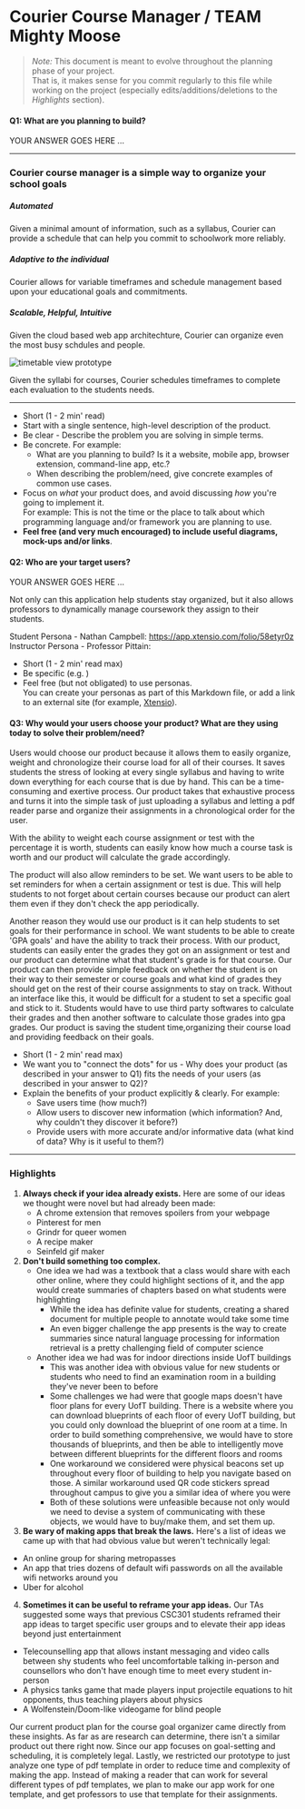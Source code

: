 # Courier Course Manager / TEAM Mighty Moose

 > _Note:_ This document is meant to evolve throughout the planning phase of your project.    
 > That is, it makes sense for you commit regularly to this file while working on the project (especially edits/additions/deletions to the _Highlights_ section).

#### Q1: What are you planning to build?

YOUR ANSWER GOES HERE ...

*******
### Courier course manager is a simple way to organize your school goals

##### Automated
Given a minimal amount of information, such as a syllabus, Courier can provide a schedule that can help you commit to schoolwork more reliably.

##### Adaptive to the individual
Courier allows for variable timeframes and schedule management based upon your educational goals and commitments.

##### Scalable, Helpful, Intuitive
Given the cloud based web app architechture, Courier can organize even the most busy schdules and people.

![timetable view prototype](https://github.com/csc301-winter-2017/project-team-11/blob/master/deliverables/Timetable_view_prototype.png "Early prototype of timetable view")

Given the syllabi for courses, Courier schedules timeframes to complete each evaluation to the students needs.  
*******

 * Short (1 - 2 min' read)
 * Start with a single sentence, high-level description of the product.
 * Be clear - Describe the problem you are solving in simple terms.
 * Be concrete. For example:
    * What are you planning to build? Is it a website, mobile app,
   browser extension, command-line app, etc.?      
    * When describing the problem/need, give concrete examples of common use cases.
 * Focus on *what* your product does, and avoid discussing *how* you're going to implement it.      
   For example: This is not the time or the place to talk about which programming language and/or framework you are planning to use.
 * **Feel free (and very much encouraged) to include useful diagrams, mock-ups and/or links**.


#### Q2: Who are your target users?

YOUR ANSWER GOES HERE ...

Not only can this application help students stay organized, but it also allows professors to dynamically manage coursework they assign to their students.

Student Persona - Nathan Campbell: https://app.xtensio.com/folio/58etyr0z
Instructor Persona - Professor Pittain: 

 * Short (1 - 2 min' read max)
 * Be specific (e.g. )
 * Feel free (but not obligated) to use personas.        
   You can create your personas as part of this Markdown file, or add a link to an external site (for example, [Xtensio](https://xtensio.com/user-persona/)).

#### Q3: Why would your users choose your product? What are they using today to solve their problem/need?

Users would choose our product because it allows them to easily organize, weight  and chronologize their course load for all of their courses. It saves students the stress of looking at every single syllabus and having to write down everything for each course that is due by hand. This can be a time-consuming and exertive process. Our product takes that exhaustive process and turns it into the simple task of just uploading a syllabus and letting a pdf reader parse and organize their assignments in a chronological order for the user.

With the ability to weight each course assignment or test with the percentage it is worth, students can easily know how much a course task is worth and our product will calculate the grade accordingly.

The product will also allow reminders to be set. We  want users to be able to set reminders for when a certain assignment or test is due. This will help students to not forget about certain courses because our product can alert them even if they don't check the app periodically.

Another reason they would use our product is it can help students to set goals for their performance in school. We want students to be able to create 'GPA goals' and have the ability to track their process. With our product, students can easily enter the grades they got on an assignment or test and our product can determine what that student's grade is for that course. Our product can then provide simple feedback on whether the student is on their way to their semester or course goals and what kind of grades they should get on the rest of their course assignments to stay on track. Without an interface like this, it would be difficult for a student to set a specific goal and stick to it. Students would have to use third party softwares to calculate their grades and then another software to calculate those grades into gpa grades. Our product is saving the student time,organizing their course load and providing feedback on their goals.

 * Short (1 - 2 min' read max)
 * We want you to "connect the dots" for us - Why does your product (as described in your answer to Q1) fits the needs of your users (as described in your answer to Q2)?
 * Explain the benefits of your product explicitly & clearly. For example:
    * Save users time (how much?)
    * Allow users to discover new information (which information? And, why couldn't they discover it before?)
    * Provide users with more accurate and/or informative data (what kind of data? Why is it useful to them?)


----

### Highlights

1. **Always check if your idea already exists.** Here are some of our ideas we thought were novel but had already been made:
    * A chrome extension that removes spoilers from your webpage
    * Pinterest for men
    * Grindr for queer women
    * A recipe maker
    * Seinfeld gif maker
2. **Don't build something too complex.**
    * One idea we had was a textbook that a class would share with each other online, where they could highlight sections of it, and the app would create summaries of chapters based on what students were highlighting
	    * While the idea has definite value for students, creating a shared document for multiple people to annotate would take some time
	    * An even bigger challenge the app presents is the way to create summaries since natural language processing for information retrieval is a pretty challenging field of computer science
    * Another idea we had was for indoor directions inside UofT buildings
	    * This was another idea with obvious value for new students or students who need to find an examination room in a building they've never been to before
	    * Some challenges we had were that google maps doesn't have floor plans for every UofT building. There is a website where you can download blueprints of each floor of every UofT building, but you could only download the blueprint of one room at a time. In order to build something comprehensive, we would have to store thousands of blueprints, and then be able to intelligently move between different blueprints for the different floors and rooms
	    * One workaround we considered were physical beacons set up throughout every floor of building to help you navigate based on those. A similar workaround used QR code stickers spread throughout campus to give you a similar idea of where you were
	    * Both of these solutions were unfeasible because not only would we need to devise a system of communicating with these objects, we would have to buy/make them, and set them up.
3. **Be wary of making apps that break the laws.** Here's a list of ideas we came up with that had obvious value but weren't technically legal:
 * An online group for sharing metropasses
 * An app that tries dozens of default wifi passwords on all the available wifi networks around you
 * Uber for alcohol
4. **Sometimes it can be useful to reframe your app ideas.** Our TAs suggested some ways that previous CSC301 students reframed their app ideas to target specific user groups and to elevate their app ideas beyond just entertainment
  * Telecounselling app that allows instant messaging and video calls between shy students who feel uncomfortable talking in-person and counsellors who don't have enough time to meet every student in-person
  * A physics tanks game that made players input projectile equations to hit opponents, thus teaching players about physics
  * A Wolfenstein/Doom-like videogame for blind people

Our current product plan for the course goal organizer came directly from these insights. As far as are research can determine, there isn't a similar product out there right now. Since our app focuses on goal-setting and scheduling, it is completely legal. Lastly, we restricted our prototype to just analyze one type of pdf template in order to reduce time and complexity of making the app. Instead of making a reader that can work for several different types of pdf templates, we plan to make our app work for one template, and get professors to use that template for their assignments.
